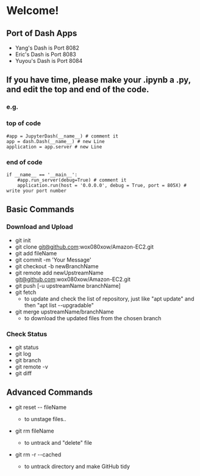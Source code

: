 # Welcome!

## Port of Dash Apps
- Yang's Dash is Port 8082
- Eric's Dash is Port 8083
- Yuyou's Dash is Port 8084

## If you have time, please make your .ipynb a .py, and edit the top and end of the code.

### e.g.
### top of code
```
#app = JupyterDash(__name__) # comment it
app = dash.Dash(__name__) # new Line
application = app.server # new Line
```
### end of code
```
if __name__ == '__main__':
    #app.run_server(debug=True) # comment it
    application.run(host = '0.0.0.0', debug = True, port = 805X) # write your port number
```

## Basic Commands
### Download and Upload
- git init
- git clone git@github.com:wox080xow/Amazon-EC2.git
- git add fileName
- git commit -m 'Your Message'
- git checkout -b newBranchName
- git remote add newUpstreamName git@github.com:wox080xow/Amazon-EC2.git
- git push [-u upstreamName branchName]
- git fetch
  - to update and check the list of repository, just like "apt update" and then "apt list --upgradable"
- git merge upstreamName/branchName
  - to download the updated files from the chosen branch
### Check Status
- git status
- git log
- git branch
- git remote -v
- git diff

## Advanced Commands
- git reset -- fileName
  - to unstage files..

- git rm fileName
  - to untrack and "delete" file

- git rm -r <directory> --cached
  - to untrack directory and make GitHub tidy
